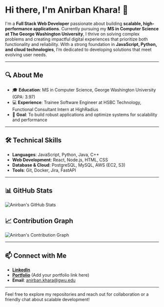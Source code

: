 # Hi there, I'm Anirban Khara! 👋

I'm a **Full Stack Web Developer** passionate about building **scalable, high-performance applications**. Currently pursuing my **MS in Computer Science at The George Washington University**, I thrive on solving complex problems and creating impactful digital experiences that prioritize both functionality and reliability. With a strong foundation in **JavaScript, Python, and cloud technologies**, I’m dedicated to developing solutions that meet evolving user needs.

---

## 🔍 About Me

- 🎓 **Education**: MS in Computer Science, George Washington University (GPA: 3.97)
- 💻 **Experience**: Trainee Software Engineer at HSBC Technology, Functional Consultant Intern at HighRadius
- 🎯 **Goal**: To build robust applications and optimize systems for scalability and performance

---

## 🛠️ Technical Skills

- **Languages**: JavaScript, Python, Java, C++
- **Web Development**: React, Node.js, HTML, CSS
- **Database & Cloud**: PostgreSQL, MySQL, AWS (EC2, S3)
- **Tools**: Git, Docker, Jira, FastAPI

---

## 📊 GitHub Stats

![Anirban's GitHub Stats](https://github-readme-stats.vercel.app/api?username=listerys&show_icons=true&theme=tokyonight)


## 📈 Contribution Graph

![Anirban's Contribution Graph](https://github-readme-activity-graph.vercel.app/graph?username=listerys&theme=github)

---

## 📫 Connect with Me

- **[LinkedIn](https://www.linkedin.com/in/anirbankhara)**
- **[Portfolio](#)** (Add your portfolio link here)
- **Email**: [anirban.khara@gwu.edu](mailto:anirban.khara@gwu.edu)

---

Feel free to explore my repositories and reach out for collaboration or a friendly chat about scalable development!
